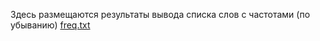 Здесь размещаются результаты вывода списка слов с частотами (по убыванию)
[freq.txt](https://github.com/user-attachments/files/20638749/freq.txt)
